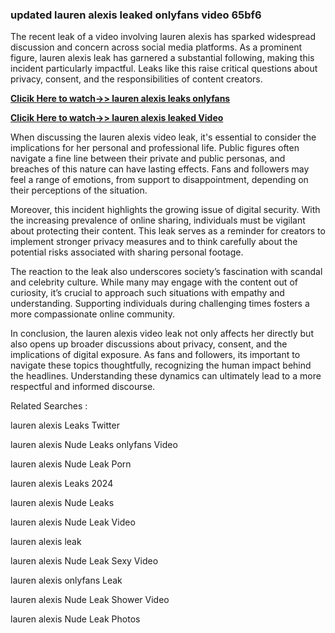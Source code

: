 ### updated lauren alexis leaked onlyfans video 65bf6

The recent leak of a video involving lauren alexis has sparked widespread discussion and concern across social media platforms. As a prominent figure, lauren alexis leak has garnered a substantial following, making this incident particularly impactful. Leaks like this raise critical questions about privacy, consent, and the responsibilities of content creators.


**[Clicik Here to watch->> lauren alexis leaks onlyfans ](http://xxxvd.top)**

**[Clicik Here to watch->> lauren alexis leaked Video](http://xxxvd.top)**


When discussing the lauren alexis video leak, it's essential to consider the implications for her personal and professional life. Public figures often navigate a fine line between their private and public personas, and breaches of this nature can have lasting effects. Fans and followers may feel a range of emotions, from support to disappointment, depending on their perceptions of the situation.

Moreover, this incident highlights the growing issue of digital security. With the increasing prevalence of online sharing, individuals must be vigilant about protecting their content. This leak serves as a reminder for creators to implement stronger privacy measures and to think carefully about the potential risks associated with sharing personal footage.

The reaction to the leak also underscores society’s fascination with scandal and celebrity culture. While many may engage with the content out of curiosity, it’s crucial to approach such situations with empathy and understanding. Supporting individuals during challenging times fosters a more compassionate online community.

In conclusion, the lauren alexis video leak not only affects her directly but also opens up broader discussions about privacy, consent, and the implications of digital exposure. As fans and followers, its important to navigate these topics thoughtfully, recognizing the human impact behind the headlines. Understanding these dynamics can ultimately lead to a more respectful and informed discourse.


Related Searches :

lauren alexis Leaks Twitter

lauren alexis Nude Leaks onlyfans Video

lauren alexis Nude Leak Porn

lauren alexis Leaks 2024

lauren alexis Nude Leaks

lauren alexis Nude Leak  Video

 lauren alexis leak  

lauren alexis Nude Leak Sexy Video

lauren alexis onlyfans Leak 

lauren alexis Nude Leak Shower Video

lauren alexis Nude Leak Photos

